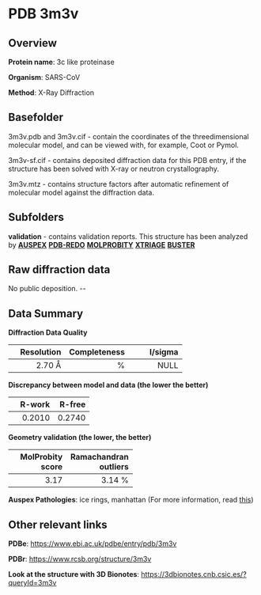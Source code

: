 # PDB 3m3v

## Overview

**Protein name**: 3c like proteinase

**Organism**: SARS-CoV

**Method**: X-Ray Diffraction

## Basefolder

3m3v.pdb and 3m3v.cif - contain the coordinates of the threedimensional molecular model, and can be viewed with, for example, Coot or Pymol.

3m3v-sf.cif - contains deposited diffraction data for this PDB entry, if the structure has been solved with X-ray or neutron crystallography.

3m3v.mtz - contains structure factors after automatic refinement of molecular model against the diffraction data.

## Subfolders





**validation** - contains validation reports. This structure has been analyzed by [**AUSPEX**](https://github.com/thorn-lab/coronavirus_structural_task_force/tree/master/pdb/3c_like_proteinase/SARS-CoV/3m3v/validation/auspex) [**PDB-REDO**](https://github.com/thorn-lab/coronavirus_structural_task_force/tree/master/pdb/3c_like_proteinase/SARS-CoV/3m3v/validation/pdb-redo) [**MOLPROBITY**](https://github.com/thorn-lab/coronavirus_structural_task_force/tree/master/pdb/3c_like_proteinase/SARS-CoV/3m3v/validation/molprobity) [**XTRIAGE**](https://github.com/thorn-lab/coronavirus_structural_task_force/blob/master/pdb/3c_like_proteinase/SARS-CoV/3m3v/validation/Xtriage_output.log) [**BUSTER**](https://www.globalphasing.com/buster/wiki/index.cgi?Covid19Pdb3M3V)

## Raw diffraction data

No public deposition. --<br> 

## Data Summary
**Diffraction Data Quality**

|   | Resolution | Completeness| I/sigma |
|---|-------------:|----------------:|--------------:|
|   |2.70 Å|      %|<img width=50/>NULL |

**Discrepancy between model and data (the lower the better)**

|   | **R-work**| **R-free**   
|---|-------------:|----------------:|           
||  0.2010|  0.2740|

**Geometry validation (the lower, the better)**

|   |**MolProbity<br>score**| **Ramachandran<br>outliers** 
|---|-------------:|----------------:|
||  3.17|  3.14 %|

**Auspex Pathologies**: ice rings, manhattan (For more information, read [this](https://github.com/thorn-lab/coronavirus_structural_task_force/blob/master/pdb/3c_like_proteinase/SARS-CoV/3m3v/validation/auspex/3m3v_auspex_comments.txt))

 



## Other relevant links 
**PDBe**:  https://www.ebi.ac.uk/pdbe/entry/pdb/3m3v
 
**PDBr**: https://www.rcsb.org/structure/3m3v 

**Look at the structure with 3D Bionotes**: https://3dbionotes.cnb.csic.es/?queryId=3m3v

